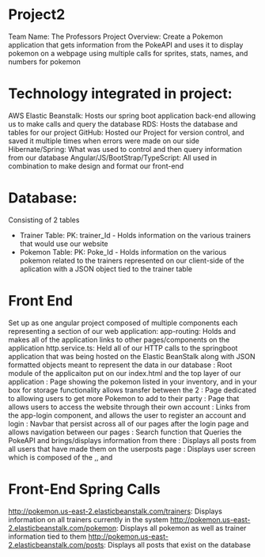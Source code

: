 # Project2
Team Name: The Professors
Project Overview: Create a Pokemon application that gets information from the PokeAPI and uses it to display pokemon on a webpage using multiple calls for sprites, stats, names, and numbers for pokemon

# Technology integrated in project:
AWS Elastic Beanstalk: Hosts our spring boot application back-end allowing us to make calls and query the database
RDS: Hosts the database and tables for our project 
GitHub: Hosted our Project for version control, and saved it multiple times when errors were made on our side
Hibernate/Spring: What was used to control and then query information from our database
Angular/JS/BootStrap/TypeScript: All used in combination to make design and format our front-end

# Database:
Consisting of 2 tables

- Trainer Table: PK: trainer_Id - Holds information on the various trainers that would use our website
- Pokemon Table: PK: Poke_Id - Holds information on the various pokemon related to the trainers represented on our client-side of the aplication with a JSON object tied to the trainer table

# Front End
Set up as one angular project composed of multiple components each representing a section of our web application:
app-routing: Holds and makes all of the application links to other pages/components on the application
http.service.ts: Held all of our HTTP calls to the springboot application that was being hosted on the Elastic BeanStalk along with JSON formatted objects meant to represent the data in our database
<app-root>: Root module of the applicaiton put on our index.html and the top layer of our application
<app-boxes>: Page showing the pokemon listed in your inventory, and in your box for storage functionality allows transfer between the 2
<app-catch>: Page dedicated to allowing users to get more Pokemon to add to their party 
<app-login>: Page that allows users to access the website through their own account
<app-register>: Links from the app-login component, and allows the user to register an account and login
<app-navbar>: Navbar that persist across all of our pages after the login page and allows navigation between our pages
<app-pokemon>: Search function that Queries the PokeAPI and brings/displays information from there
<app-post>: Displays all posts from all users that have made them on the userposts page
<app-userscreen>: Displays user screen which is composed of the <app-userposts>,<app-profile>, and <app-pokemon>

# Front-End Spring Calls
http://pokemon.us-east-2.elasticbeanstalk.com/trainers: Displays information on all trainers currently in the system
http://pokemon.us-east-2.elasticbeanstalk.com/pokemon: Displays all pokemon as well as trainer information tied to them
http://pokemon.us-east-2.elasticbeanstalk.com/posts: Displays all posts that exist on the database
